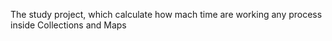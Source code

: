 The study project, which calculate how mach time are working any process inside Collections and Maps 